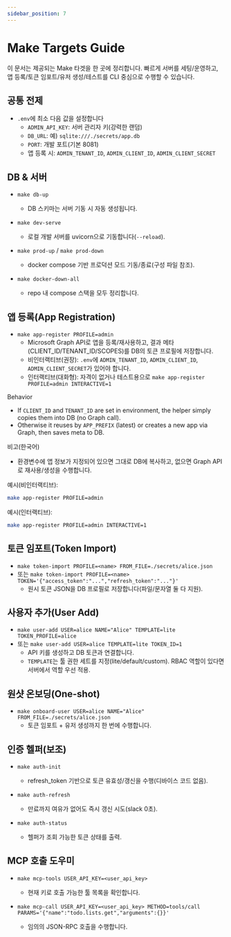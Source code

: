```yaml
---
sidebar_position: 7
---
```


# Make Targets Guide

이 문서는 제공되는 Make 타겟을 한 곳에 정리합니다. 빠르게 서버를 세팅/운영하고, 앱 등록/토큰 임포트/유저 생성/테스트를 CLI 중심으로 수행할 수 있습니다.

## 공통 전제
- `.env`에 최소 다음 값을 설정합니다
  - `ADMIN_API_KEY`: 서버 관리자 키(강력한 랜덤)
  - `DB_URL`: 예) `sqlite:///./secrets/app.db`
  - `PORT`: 개발 포트(기본 8081)
  - 앱 등록 시: `ADMIN_TENANT_ID`, `ADMIN_CLIENT_ID`, `ADMIN_CLIENT_SECRET`

## DB & 서버
- `make db-up`
  - DB 스키마는 서버 기동 시 자동 생성됩니다.

- `make dev-serve`
  - 로컬 개발 서버를 uvicorn으로 기동합니다(`--reload`).

- `make prod-up` / `make prod-down`
  - docker compose 기반 프로덕션 모드 기동/종료(구성 파일 참조).

- `make docker-down-all`
  - repo 내 compose 스택을 모두 정리합니다.

## 앱 등록(App Registration)
- `make app-register PROFILE=admin`
  - Microsoft Graph API로 앱을 등록/재사용하고, 결과 메타(CLIENT_ID/TENANT_ID/SCOPES)를 DB의 토큰 프로필에 저장합니다.
  - 비인터랙티브(권장): `.env`에 `ADMIN_TENANT_ID`, `ADMIN_CLIENT_ID`, `ADMIN_CLIENT_SECRET`가 있어야 합니다.
  - 인터랙티브(대화형): 자격이 없거나 테스트용으로 `make app-register PROFILE=admin INTERACTIVE=1`

Behavior
- If `CLIENT_ID` and `TENANT_ID` are set in environment, the helper simply copies them into DB (no Graph call).
- Otherwise it reuses by `APP_PREFIX` (latest) or creates a new app via Graph, then saves meta to DB.

비고(한국어)
- 환경변수에 앱 정보가 지정되어 있으면 그대로 DB에 복사하고, 없으면 Graph API로 재사용/생성을 수행합니다.

예시(비인터랙티브):
```bash
make app-register PROFILE=admin
```

예시(인터랙티브):
```bash
make app-register PROFILE=admin INTERACTIVE=1
```

## 토큰 임포트(Token Import)
- `make token-import PROFILE=<name> FROM_FILE=./secrets/alice.json`
- 또는 `make token-import PROFILE=<name> TOKEN='{"access_token":"...","refresh_token":"..."}'`
  - 원시 토큰 JSON을 DB 프로필로 저장합니다(파일/문자열 둘 다 지원).

## 사용자 추가(User Add)
- `make user-add USER=alice NAME="Alice" TEMPLATE=lite TOKEN_PROFILE=alice`
- 또는 `make user-add USER=alice TEMPLATE=lite TOKEN_ID=1`
  - API 키를 생성하고 DB 토큰과 연결합니다.
  - `TEMPLATE`는 툴 권한 세트를 지정(lite/default/custom). RBAC 역할이 있다면 서버에서 역할 우선 적용.

## 원샷 온보딩(One-shot)
- `make onboard-user USER=alice NAME="Alice" FROM_FILE=./secrets/alice.json`
  - 토큰 임포트 + 유저 생성까지 한 번에 수행합니다.

## 인증 헬퍼(보조)
- `make auth-init`
  - refresh_token 기반으로 토큰 유효성/갱신을 수행(디바이스 코드 없음).

- `make auth-refresh`
  - 만료까지 여유가 없어도 즉시 갱신 시도(slack 0초).

- `make auth-status`
  - 헬퍼가 조회 가능한 토큰 상태를 출력.

## MCP 호출 도우미
- `make mcp-tools USER_API_KEY=<user_api_key>`
  - 현재 키로 호출 가능한 툴 목록을 확인합니다.

- `make mcp-call USER_API_KEY=<user_api_key> METHOD=tools/call PARAMS='{"name":"todo.lists.get","arguments":{}}'`
  - 임의의 JSON-RPC 호출을 수행합니다.
